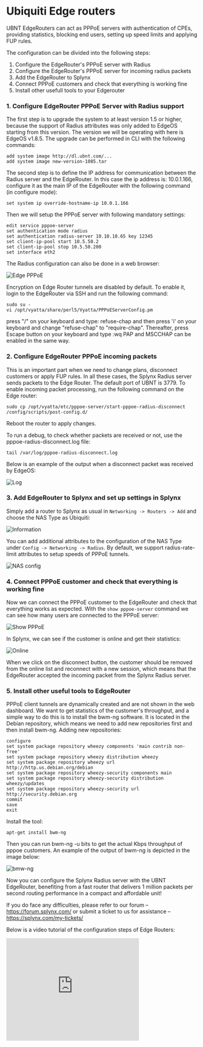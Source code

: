 Ubiquiti Edge routers
==========

UBNT EdgeRouters can act as PPPoE servers with authentication of CPEs, providing statistics, blocking end users, setting up speed limits and applying FUP rules.

The configuration can be divided into the following steps:

1. Configure the EdgeRouter's PPPoE server with Radius
2. Configure the EdgeRouter's PPPoE server for incoming radius packets
3. Add the EdgeRouter to Splynx
4. Connect PPPoE customers and check that everything is working fine
5. Install other usefull tools to your Edgerouter

### 1. Configure EdgeRouter PPPoE Server with Radius support

The first step is to upgrade the system to at least version 1.5 or higher, because the support of Radius attributes was only added to EdgeOS starting from this version. The version we will be operating with here is EdgeOS v1.8.5.
The upgrade can be performed in CLI with the following commands:
```
add system image http://dl.ubnt.com/...
add system image new-version-1085.tar
```

The second step is to define the IP address for communication between the Radius server and the EdgeRouter.
In this case the ip address is: 10.0.1.166, configure it as the main IP of the EdgeRouter with the following command (in configure mode):

```
set system ip override-hostname-ip 10.0.1.166
```

Then we will setup the PPPoE server with following mandatory settings:

```
edit service pppoe-server
set authentication mode radius
set authentication radius-server 10.10.10.65 key 12345
set client-ip-pool start 10.5.50.2
set client-ip-pool stop 10.5.50.200
set interface eth2
```

The Radius configuration can also be done in a web browser:

![Edge PPPoE](edge_radius.png)

Encryption on Edge Router tunnels are disabled by default. To enable it, login to the EdgeRouter via SSH and run the following command:

```
sudo su -
vi /opt/vyatta/share/perl5/Vyatta/PPPoEServerConfig.pm
```
press "/" on your keyboard and type: refuse-chap
and then press 'i' on your keyboard and change "refuse-chap" to "require-chap".
Thereafter, press Escape button on your keyboard and type :wq
PAP and MSCCHAP can be enabled in the same way.


### 2. Configure EdgeRouter PPPoE incoming packets

This is an important part when we need to change plans, disconnect customers or apply FUP rules. In all these cases, the Splynx Radius server sends packets to the Edge Router.
The default port of UBNT is 3779. To enable incoming packet processing, run the following command on the Edge router:
```
sudo cp /opt/vyatta/etc/pppoe-server/start-pppoe-radius-disconnect /config/scripts/post-config.d/
```
Reboot the router to apply changes.

To run a debug, to check whether packets are received or not, use the pppoe-radius-disconnect.log file:
```
tail /var/log/pppoe-radius-disconnect.log
```
Below is an example of the output when a disconnect packet was received by EdgeOS:

![Log](tail.png)



### 3. Add EdgeRouter to Splynx and set up settings in Splynx

Simply add a router to Splynx as usual in `Networking -> Routers -> Add` and choose the NAS Type as Ubiquiti:

![Information](uinfo.png)

You can add additional attributes to the configuration of the NAS Type under `Config -> Networking -> Radius`.
By default, we support radius-rate-limit attributes to setup speeds of PPPoE tunnels.

![NAS config](nas_config.png)

### 4. Connect PPPoE customer and check that everything is working fine

Now we can connect the PPPoE customer to the EdgeRouter and check that everything works as expected.
With the `show pppoe-server` command we can see how many users are connected to the PPPoE server:

![Show PPPoE](show_pppoe.png)

In Splynx, we can see if the customer is online and get their statistics:

![Online](online.png)

When we click on the disconnect button, the customer should be removed from the online list and reconnect with a new session, which means that the EdgeRouter accepted the incoming packet from the Splynx Radius server.


### 5. Install other useful tools to EdgeRouter

PPPoE client tunnels are dynamically created and are not shown in the web dashboard. We want to get statistics of the customer's throughput, and a simple way to do this is to install the bwm-ng software. It is located in the Debian repository, which means we need to add new repositories first and then install bwm-ng.
Adding new repositories:
```
configure
set system package repository wheezy components 'main contrib non-free'
set system package repository wheezy distribution wheezy
set system package repository wheezy url http://http.us.debian.org/debian
set system package repository wheezy-security components main
set system package repository wheezy-security distribution wheezy/updates
set system package repository wheezy-security url http://security.debian.org
commit
save
exit
```

Install the tool:
```
apt-get install bwm-ng
```

Then you can run bwm-ng -u bits to get the actual Kbps throughput of pppoe customers.
An example of the output of bwm-ng is depicted in the image below:

![bmw-ng](BWM-NG.png)

Now you can configure the Splynx Radius server with the UBNT EdgeRouter, benefiting from a fast router that delivers 1 million packets per second routing performance in a compact and affordable unit!


If you do face any difficulties, please refer to our forum – https://forum.splynx.com/ or submit a ticket to us for assistance – https://splynx.com/my-tickets/


Below is a video tutorial of the configuration steps of Edge Routers:

<iframe frameborder=0 height=270 width=350 allowfullscreen src="https://www.youtube.com/embed/p7gD5wYjco0?wmode=opaque">Video on youtube</iframe>
